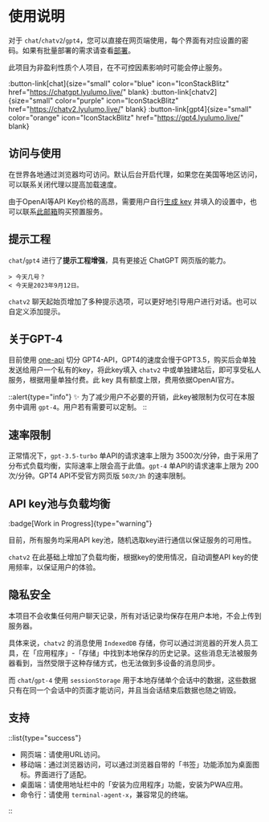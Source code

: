 # 使用说明

对于 `chat`/`chatv2`/`gpt4`，您可以直接在网页端使用，每个界面有对应设置的密码。如果有批量部署的需求请查看[部署](https://www.lyulumo.live/introduction/deploy)。

此项目为非盈利性质个人项目，在不可控因素影响时可能会停止服务。

:button-link[chat]{size="small" color="blue" icon="IconStackBlitz" href="https://chatgpt.lyulumo.live/" blank}
:button-link[chatv2]{size="small" color="purple" icon="IconStackBlitz" href="https://chatv2.lyulumo.live/" blank}
:button-link[gpt4]{size="small" color="orange" icon="IconStackBlitz" href="https://gpt4.lyulumo.live/" blank}

## 访问与使用

在世界各地通过浏览器均可访问。默认后台开启代理，如果您在美国等地区访问，可以联系关闭代理以提高加载速度。

由于OpenAI等API Key价格的高昂，需要用户自行[生成 key](https://platform.openai.com/account/api-keys) 并填入的设置中，也可以联系[此邮箱](mailto:3208413453@qq.com)购买预置服务。

## 提示工程

`chat`/`gpt4` 进行了**提示工程增强**，具有更接近 ChatGPT 网页版的能力。

```
> 今天几号？
< 今天是2023年9月12日。
```

`chatv2` 聊天起始页增加了多种提示选项，可以更好地引导用户进行对话。也可以自定义添加提示。

## 关于GPT-4

目前使用 [one-api](https://github.com/songquanpeng/one-api) 切分 GPT4-API，GPT4的速度会慢于GPT3.5，购买后会单独发送给用户一个私有的key，将此key填入 `chatv2` 中或单独建站后，即可享受私人服务，根据用量单独付费。此 key 具有额度上限，费用依据OpenAI官方。

::alert{type="info"}
✨ 为了减少用户不必要的开销，此key被限制为仅可在本服务中调用 `gpt-4`。用户若有需要可以定制。
::

## 速率限制

正常情况下，`gpt-3.5-turbo` 单API的请求速率上限为 3500次/分钟，由于采用了分布式负载均衡，实际速率上限会高于此值。`gpt-4` 单API的请求速率上限为 200 次/分钟。GPT4 API不受官方网页版 `50次/3h` 的速率限制。

## API key池与负载均衡

:badge[Work in Progress]{type="warning"}

目前，所有服务均采用API key池，随机选取key进行通信以保证服务的可用性。

`chatv2` 在此基础上增加了负载均衡，根据key的使用情况，自动调整API key的使用频率，以保证用户的体验。


## 隐私安全

本项目不会收集任何用户聊天记录，所有对话记录均保存在用户本地，不会上传到服务器。

具体来说，`chatv2` 的消息使用 `IndexedDB` 存储，你可以通过浏览器的开发人员工具，在「应用程序」-「存储」中找到本地保存的历史记录。这些消息无法被服务器看到，当然受限于这种存储方式，也无法做到多设备的消息同步。

而 `chat`/`gpt-4` 使用 `sessionStorage` 用于本地存储单个会话中的数据，这些数据只有在同一个会话中的页面才能访问，并且当会话结束后数据也随之销毁。

## 支持

::list{type="success"}

  - 网页端：请使用URL访问。
  - 移动端：通过浏览器访问，可以通过浏览器自带的「书签」功能添加为桌面图标。界面进行了适配。
  - 桌面端：请使用地址栏中的「安装为应用程序」功能，安装为PWA应用。
  - 命令行：请使用 `terminal-agent-x`，兼容常见的终端。

::


